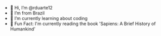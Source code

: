 - 👋 Hi, I’m @rduarte12
- 🚩 I’m from Brazil
- 🌱 I’m currently learning about coding
- 📖 Fun Fact: I'm currently reading the book 'Sapiens: A Brief History of Humankind'

<!---
rduarte12/rduarte12 is a ✨ special ✨ repository because its `README.md` (this file) appears on your GitHub profile.
You can click the Preview link to take a look at your changes.
--->
